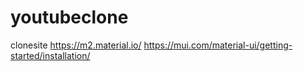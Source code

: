 # youtubeclone
clonesite
https://m2.material.io/
https://mui.com/material-ui/getting-started/installation/
